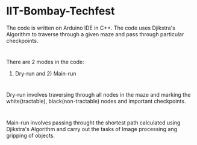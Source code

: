 # IIT-Bombay-Techfest
The code is written on Arduino IDE in C++.
The code uses Djikstra's Algorithm to traverse through a given maze and pass through particular checkpoints.
#
There are 2 modes in the code:
1) Dry-run and 2) Main-run
#
Dry-run involves traversing through all nodes in the maze and marking the white(tractable), black(non-tractable) nodes and important checkpoints.
#
Main-run involves passing throught the shortest path calculated using Djikstra's Algorithm and carry out the tasks of Image processing ang gripping of objects.
